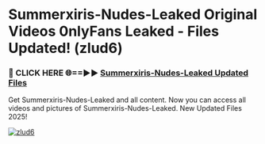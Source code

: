 # Summerxiris-Nudes-Leaked Original Videos 0nlyFans Leaked - Files Updated! (zlud6)

<h3>🔴 CLICK HERE 🌐==►► <a href="https://tinyurl.com/yc6ubb5a" rel="nofollow">Summerxiris-Nudes-Leaked Updated Files</a></h3>

Get Summerxiris-Nudes-Leaked and all content. Now you can access all videos and pictures of Summerxiris-Nudes-Leaked. New Updated Files 2025!

[![zlud6](https://i.imgur.com/7eu0CRL.gif)](https://tinyurl.com/yc6ubb5a)
